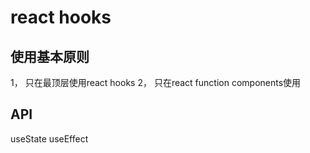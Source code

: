 # react hooks

## 使用基本原则

1， 只在最顶层使用react hooks 2， 只在react function components使用

## API

useState useEffect

